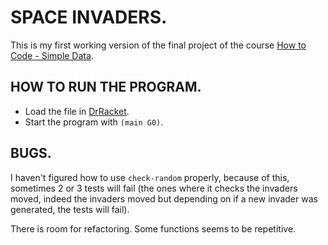 # SPACE INVADERS.

This is my first working version of the final project of the course [How to Code - Simple Data](https://learning.edx.org/course/course-v1:UBCx+HtC1x+2T2017/home).

## HOW TO RUN THE PROGRAM.

- Load the file in [DrRacket](https://racket-lang.org/).
- Start the program with `(main G0)`.

## BUGS.

I haven't figured how to use `check-random` properly, because of this, sometimes 2 or 3 tests will fail (the ones where it checks the invaders moved, indeed the invaders moved but depending on if a new invader was generated, the tests will fail).

There is room for refactoring. Some functions seems to be repetitive.